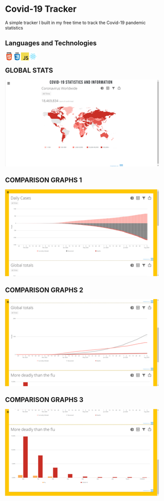 # Covid-19 Tracker

A simple tracker I built in my free time to track the Covid-19 pandemic statistics

## Languages and Technologies

<img align="left" alt="HTML5" width="26px" src="https://raw.githubusercontent.com/github/explore/80688e429a7d4ef2fca1e82350fe8e3517d3494d/topics/html/html.png" />
<img align="left" alt="CSS3" width="26px" src="https://raw.githubusercontent.com/github/explore/80688e429a7d4ef2fca1e82350fe8e3517d3494d/topics/css/css.png" />
<img align="left" alt="JavaScript" width="26px" src="https://raw.githubusercontent.com/github/explore/80688e429a7d4ef2fca1e82350fe8e3517d3494d/topics/javascript/javascript.png" />
<img align="left" alt="React" width="26px" src="https://raw.githubusercontent.com/github/explore/80688e429a7d4ef2fca1e82350fe8e3517d3494d/topics/react/react.png" />

<br />


## GLOBAL STATS

<p align="center">
  <img src="screenshots/main.png" alt="hi" class="inline"/>
</p>

## COMPARISON GRAPHS 1

<p align="center">
  <img src="screenshots/graph1.png" alt="hi" class="inline"/>
</p>

## COMPARISON GRAPHS 2

<p align="center">
  <img src="screenshots/graph2.png" alt="hi" class="inline"/>
</p>

## COMPARISON GRAPHS 3

<p align="center">
  <img src="screenshots/graph3.png" alt="hi" class="inline"/>
</p>

